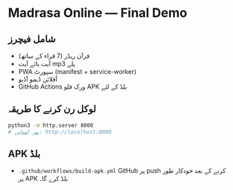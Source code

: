 # Madrasa Online — Final Demo

## شامل فیچرز
- قرآن ریڈر (7 قراء کے ساتھ)
- آیت بائے آیت mp3 پلے
- PWA سپورٹ (manifest + service-worker)
- آفلائن ڈیمو آڈیو
- GitHub Actions ورک فلو APK بلڈ کے لئے

## لوکل رن کرنے کا طریقہ
```bash
python3 -m http.server 8000
# پھر کھولیں: http://localhost:8000
```

## APK بلڈ
- `.github/workflows/build-apk.yml` GitHub پر push کرنے کے بعد خودکار طور پر APK بلڈ کرے گا۔
